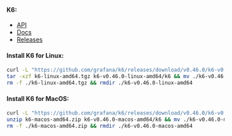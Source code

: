 #### K6:
- [API](https://k6.io/docs/javascript-api/)
- [Docs](https://k6.io/docs/)
- [Releases](https://github.com/grafana/k6/releases)

#### Install K6 for Linux:
```bash
curl -L "https://github.com/grafana/k6/releases/download/v0.46.0/k6-v0.46.0-linux-amd64.tar.gz" -o k6-linux-amd64.tgz && \
tar -xzf k6-linux-amd64.tgz k6-v0.46.0-linux-amd64/k6 && mv ./k6-v0.46.0-linux-amd64/k6 /usr/local/bin/ && \
rm -f ./k6-linux-amd64.tgz && rmdir ./k6-v0.46.0-linux-amd64
```

#### Install K6 for MacOS:
```bash
curl -L "https://github.com/grafana/k6/releases/download/v0.46.0/k6-v0.46.0-macos-amd64.zip" -o k6-macos-amd64.zip && \
unzip k6-macos-amd64.zip k6-v0.46.0-macos-amd64/k6 && mv ./k6-v0.46.0-macos-amd64/k6 ~/go/bin/ && \
rm -f ./k6-macos-amd64.zip && rmdir ./k6-v0.46.0-macos-amd64
```
